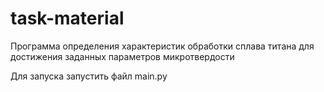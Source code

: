 # task-material

Программа определения характеристик обработки сплава титана для достижения заданных параметров микротвердости

Для запуска запустить файл main.py
